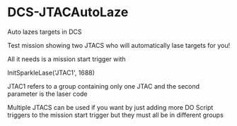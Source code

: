 # DCS-JTACAutoLaze
Auto lazes targets in DCS

Test mission showing two JTACS who will automatically lase targets for you!

All it needs is a mission start trigger with  

InitSparkleLase('JTAC1', 1688)

JTAC1 refers to a group containing only one JTAC and the second parameter is the laser code

Multiple JTACS can be used if you want by just adding more DO Script triggers to the mission start trigger but they must all
be in different groups